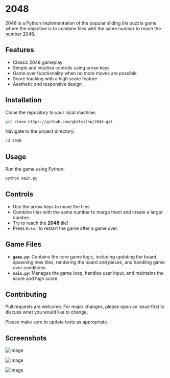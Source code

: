 # 2048

2048 is a Python implementation of the popular sliding tile puzzle game where the objective is to combine tiles with the same number to reach the number 2048.

## Features

- Classic 2048 gameplay
- Simple and intuitive controls using arrow keys
- Game over functionality when no more moves are possible
- Score tracking with a high score feature
- Aesthetic and responsive design

## Installation

Clone the repository to your local machine:

```bash
git clone https://github.com/gbdfxilhn/2048.git
```

Navigate to the project directory:

```bash
cd 2048
```

## Usage

Run the game using Python:

```bash
python main.py
```

## Controls

- Use the arrow keys to move the tiles.
- Combine tiles with the same number to merge them and create a larger number.
- Try to reach the **2048** tile!
- Press `Enter` to restart the game after a game over.

## Game Files

- **`game.py`**: Contains the core game logic, including updating the board, spawning new tiles, rendering the board and pieces, and handling game over conditions.
- **`main.py`**: Manages the game loop, handles user input, and maintains the score and high score.

## Contributing

Pull requests are welcome. For major changes, please open an issue first to discuss what you would like to change.

Please make sure to update tests as appropriate.

## Screenshots

![image](https://github.com/gbdfxilhn/2048/assets/155917785/9edd04c5-2964-4fee-9415-420010905237)

![image](https://github.com/gbdfxilhn/2048/assets/155917785/74285837-1144-400f-88fa-1ef2fa2ed7a6)

![image](https://github.com/gbdfxilhn/2048/assets/155917785/44b83f92-76d9-4aaf-8359-77be7d46c95d)



